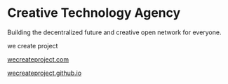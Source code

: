 # Creative Technology Agency

Building the decentralized future and creative open network for everyone.

we create project

[wecreateproject.com](https://wecreateproject.com/)

[wecreateproject.github.io](https://wecreateproject.github.io/)
